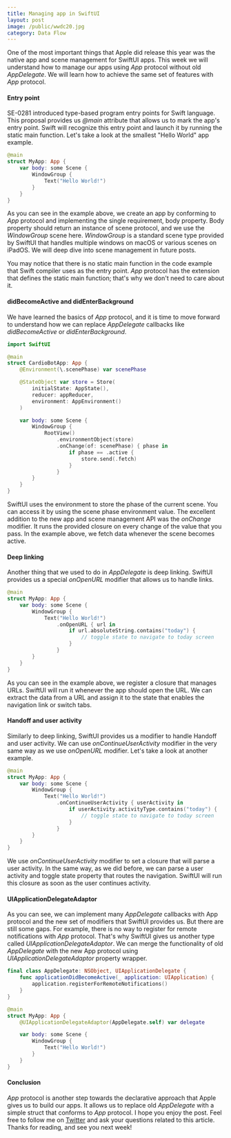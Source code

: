 ```yaml
---
title: Managing app in SwiftUI
layout: post
image: /public/wwdc20.jpg
category: Data Flow
---
```


One of the most important things that Apple did release this year was the native app and scene management for SwiftUI apps. This week we will understand how to manage our apps using *App* protocol without old *AppDelegate*. We will learn how to achieve the same set of features with *App* protocol.

#### Entry point
SE-0281 introduced type-based program entry points for Swift language. This proposal provides us *@main* attribute that allows us to mark the app's entry point. Swift will recognize this entry point and launch it by running the static main function. Let's take a look at the smallest "Hello World" app example.

```swift
@main
struct MyApp: App {
    var body: some Scene {
        WindowGroup {
            Text("Hello World!")
        }
    }
}
```

As you can see in the example above, we create an app by conforming to *App* protocol and implementing the single requirement, body property. Body property should return an instance of scene protocol, and we use the *WindowGroup* scene here. *WindowGroup* is a standard scene type provided by SwiftUI that handles multiple windows on macOS or various scenes on iPadOS. We will deep dive into scene management in future posts.

You may notice that there is no static main function in the code example that Swift compiler uses as the entry point. *App* protocol has the extension that defines the static main function; that's why we don't need to care about it.

#### didBecomeActive and didEnterBackground
We have learned the basics of *App* protocol, and it is time to move forward to understand how we can replace *AppDelegate* callbacks like *didBecomeActive* or *didEnterBackground*. 

```swift
import SwiftUI

@main
struct CardioBotApp: App {
    @Environment(\.scenePhase) var scenePhase

    @StateObject var store = Store(
        initialState: AppState(),
        reducer: appReducer,
        environment: AppEnvironment()
    )

    var body: some Scene {
        WindowGroup {
            RootView()
                .environmentObject(store)
                .onChange(of: scenePhase) { phase in
                    if phase == .active {
                        store.send(.fetch)
                    }
                }
        }
    }
}
```

SwiftUI uses the environment to store the phase of the current scene. You can access it by using the scene phase environment value. The excellent addition to the new app and scene management API was the *onChange* modifier. It runs the provided closure on every change of the value that you pass. In the example above, we fetch data whenever the scene becomes active.

#### Deep linking
Another thing that we used to do in *AppDelegate* is deep linking. SwiftUI provides us a special *onOpenURL* modifier that allows us to handle links.

```swift
@main
struct MyApp: App {
    var body: some Scene {
        WindowGroup {
            Text("Hello World!")
                .onOpenURL { url in
                    if url.absoluteString.contains("today") {
                        // toggle state to navigate to today screen
                    }
                }
        }
    }
}
```

As you can see in the example above, we register a closure that manages URLs. SwiftUI will run it whenever the app should open the URL. We can extract the data from a URL and assign it to the state that enables the navigation link or switch tabs.

#### Handoff and user activity
Similarly to deep linking, SwiftUI provides us a modifier to handle Handoff and user activity. We can use *onContinueUserActivity* modifier in the very same way as we use *onOpenURL* modifier. Let's take a look at another example.

```swift
@main
struct MyApp: App {
    var body: some Scene {
        WindowGroup {
            Text("Hello World!")
                .onContinueUserActivity { userActivity in
                    if userActivity.activityType.contains("today") {
                        // toggle state to navigate to today screen
                    }
                }
        }
    }
}
```

We use *onContinueUserActivity* modifier to set a closure that will parse a user activity. In the same way, as we did before, we can parse a user activity and toggle state property that routes the navigation. SwiftUI will run this closure as soon as the user continues activity.

#### UIApplicationDelegateAdaptor
As you can see, we can implement many *AppDelegate* callbacks with App protocol and the new set of modifiers that SwiftUI provides us. But there are still some gaps. For example, there is no way to register for remote notifications with *App* protocol. That's why SwiftUI gives us another type called *UIApplicationDelegateAdaptor*. We can merge the functionality of old *AppDelegate* with the new App protocol using *UIApplicationDelegateAdaptor* property wrapper.

```swift
final class AppDelegate: NSObject, UIApplicationDelegate {
    func applicationDidBecomeActive(_ application: UIApplication) {
        application.registerForRemoteNotifications()
    }
}

@main
struct MyApp: App {
    @UIApplicationDelegateAdaptor(AppDelegate.self) var delegate

    var body: some Scene {
        WindowGroup {
            Text("Hello World!")
        }
    }
}
```

#### Conclusion
*App* protocol is another step towards the declarative approach that Apple gives us to build our apps. It allows us to replace old *AppDelegate* with a simple struct that conforms to *App* protocol. I hope you enjoy the post. Feel free to follow me on [Twitter](https://twitter.com/mecid) and ask your questions related to this article. Thanks for reading, and see you next week!